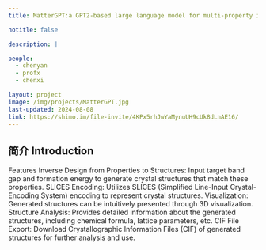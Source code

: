 ```yaml
---
title: MatterGPT:a GPT2-based large language model for multi-property inverse design of crystal structures.

notitle: false

description: |

people:
  - chenyan
  - profx
  - chenxi

layout: project
image: /img/projects/MatterGPT.jpg
last-updated: 2024-08-08
link: https://shimo.im/file-invite/4KPx5rhJwYaMynuUH9cUk8dLnAE16/
---
```


## 简介 Introduction
Features
Inverse Design from Properties to Structures: Input target band gap and formation energy to generate crystal structures that match these properties.
SLICES Encoding: Utilizes SLICES (Simplified Line-Input Crystal-Encoding System) encoding to represent crystal structures.
Visualization: Generated structures can be intuitively presented through 3D visualization.
Structure Analysis: Provides detailed information about the generated structures, including chemical formula, lattice parameters, etc.
CIF File Export: Download Crystallographic Information Files (CIF) of generated structures for further analysis and use.
